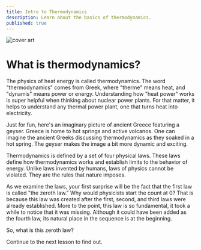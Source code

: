 ```yaml
---
title: Intro to Thermodynamics
description: Learn about the basics of thermodynamics.
published: true
---
```


![cover art](/images/courses/limits-of-nature/imaginary-geyser-in-Greece.jpg)

# What is thermodynamics?

The physics of heat energy is called thermodynamics. The word "thermodynamics" comes from Greek, where "therme" means heat, and "dynamis" means power or energy. Understanding how "heat power" works is super helpful when thinking about nuclear power plants. For that matter, it helps to understand any thermal power plant, one that turns heat into electricity.

Just for fun, here's an imaginary picture of ancient Greece featuring a geyser. Greece is home to hot springs and active volcanos. One can imagine the ancient Greeks discussing thermodynamics as they soaked in a hot spring. The geyser makes the image a bit more dynamic and exciting.

Thermodynamics is defined by a set of four physical laws. These laws define how thermodynamics works and establish limits to the behavior of energy. Unlike laws invented by humans, laws of physics cannot be violated. They are the rules that nature imposes.

As we examine the laws, your first surprise will be the fact that the first law is called "the zeroth law." Why would physicists start the count at 0? That is because this law was created after the first, second, and third laws were already established. More to the point, this law is so fundamental, it took a while to notice that it was missing. Although it could have been added as the fourth law, its natural place in the sequence is at the beginning.

So, what is this zeroth law?

Continue to the next lesson to find out.
